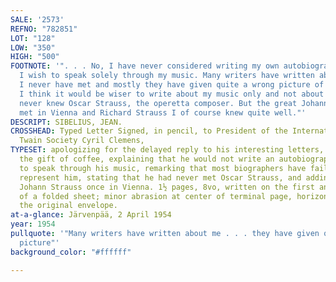 ```yaml
---
SALE: '2573'
REFNO: "782851"
LOT: "128"
LOW: "350"
HIGH: "500"
FOOTNOTE: '". . . No, I have never considered writing my own autobiography because
  I wish to speak solely through my music. Many writers have written about me whom
  I never have met and mostly they have given quite a wrong picture of my person.
  I think it would be wiser to write about my music only and not about myself.<br><br>"I
  never knew Oscar Strauss, the operetta composer. But the great Johann Strauss I
  met in Vienna and Richard Strauss I of course knew quite well."'
DESCRIPT: SIBELIUS, JEAN.
CROSSHEAD: Typed Letter Signed, in pencil, to President of the International Mark
  Twain Society Cyril Clemens,
TYPESET: apologizing for the delayed reply to his interesting letters, thanking for
  the gift of coffee, explaining that he would not write an autobiography as he prefers
  to speak through his music, remarking that most biographers have failed to accurately
  represent him, stating that he had never met Oscar Strauss, and adding that he met
  Johann Strauss once in Vienna. 1½ pages, 8vo, written on the first and third pages
  of a folded sheet; minor abrasion at center of terminal page, horizontal fold. With
  the original envelope.
at-a-glance: Järvenpää, 2 April 1954
year: 1954
pullquote: '"Many writers have written about me . . . they have given quite a wrong
  picture"'
background_color: "#ffffff"

---
```

